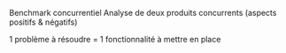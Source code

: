 Benchmark concurrentiel
Analyse de deux produits concurrents (aspects positifs & négatifs)

1 problème à résoudre = 1 fonctionnalité à mettre en place